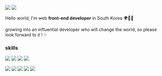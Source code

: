 <a href='https://velog.io/@seohyunsim'><img src="https://img.shields.io/badge/blog-white?style=social&logo=Velog&logoColor=#20C997"/></a>
<a href='mailto:ssh123661@gmail.com'><img src="https://img.shields.io/badge/mail-white?style=social&logo=Gmail&logoColor=#20C997"/></a>


Hello world, I'm web **front-end developer** in South Korea 🌍👩‍💻

growing into an influential developer who will change the world, so please look forward to it ! ✨




### skills
<img src="https://img.shields.io/badge/HTML-white?style=flat&logo=HTML5&logoColor=#E34F26"/> <img src="https://img.shields.io/badge/CSS-white?style=flat&logo=CSS3&logoColor=blue"/> <img src="https://img.shields.io/badge/JavaScript-white?style=flat&logo=JavaScript&logoColor=#F7DF1E"/> <img src="https://img.shields.io/badge/TypeScript-white?style=flat&logo=TypeScript&logoColor=#3178C6"/>

<img src="https://img.shields.io/badge/React-61DAFB?style=flat&logo=React&logoColor=white"/> <img src="https://img.shields.io/badge/Next.js-000000?style=flat&logo=Next.js&logoColor=white"/> <img src="https://img.shields.io/badge/React-Redux-764ABC?style=flat&logo=Redux&logoColor=white"/> <img src="https://img.shields.io/badge/styled-components-white?style=flat&logo=styled-components&logoColor=#DB7093"/> <img src="https://img.shields.io/badge/Sass-CC6699?style=flat&logo=Sass&logoColor=white"/>
